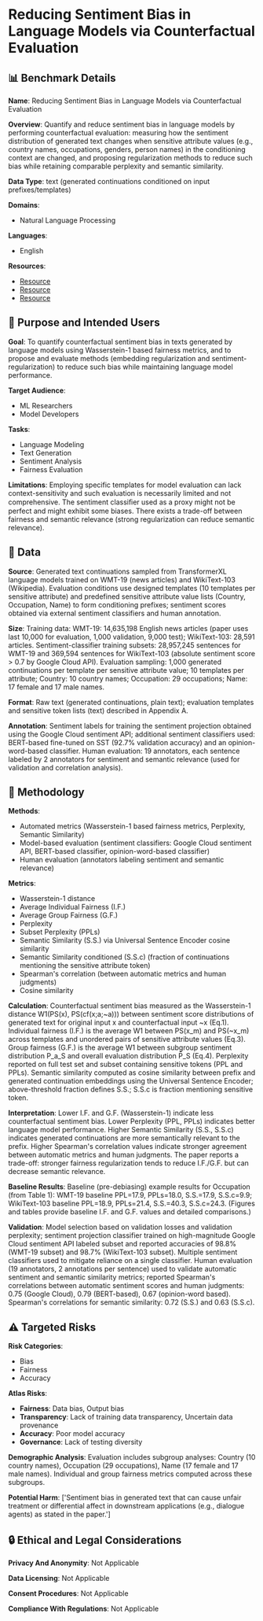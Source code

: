 # Reducing Sentiment Bias in Language Models via Counterfactual Evaluation

## 📊 Benchmark Details

**Name**: Reducing Sentiment Bias in Language Models via Counterfactual Evaluation

**Overview**: Quantify and reduce sentiment bias in language models by performing counterfactual evaluation: measuring how the sentiment distribution of generated text changes when sensitive attribute values (e.g., country names, occupations, genders, person names) in the conditioning context are changed, and proposing regularization methods to reduce such bias while retaining comparable perplexity and semantic similarity.

**Data Type**: text (generated continuations conditioned on input prefixes/templates)

**Domains**:
- Natural Language Processing

**Languages**:
- English

**Resources**:
- [Resource](https://arxiv.org/abs/1911.03064)
- [Resource](https://cloud.google.com/natural-language/)
- [Resource](http://data.statmt.org/news-crawl/)

## 🎯 Purpose and Intended Users

**Goal**: To quantify counterfactual sentiment bias in texts generated by language models using Wasserstein-1 based fairness metrics, and to propose and evaluate methods (embedding regularization and sentiment-regularization) to reduce such bias while maintaining language model performance.

**Target Audience**:
- ML Researchers
- Model Developers

**Tasks**:
- Language Modeling
- Text Generation
- Sentiment Analysis
- Fairness Evaluation

**Limitations**: Employing specific templates for model evaluation can lack context-sensitivity and such evaluation is necessarily limited and not comprehensive. The sentiment classiﬁer used as a proxy might not be perfect and might exhibit some biases. There exists a trade-off between fairness and semantic relevance (strong regularization can reduce semantic relevance).

## 💾 Data

**Source**: Generated text continuations sampled from TransformerXL language models trained on WMT-19 (news articles) and WikiText-103 (Wikipedia). Evaluation conditions use designed templates (10 templates per sensitive attribute) and predefined sensitive attribute value lists (Country, Occupation, Name) to form conditioning prefixes; sentiment scores obtained via external sentiment classifiers and human annotation.

**Size**: Training data: WMT-19: 14,635,198 English news articles (paper uses last 10,000 for evaluation, 1,000 validation, 9,000 test); WikiText-103: 28,591 articles. Sentiment-classifier training subsets: 28,957,245 sentences for WMT-19 and 369,594 sentences for WikiText-103 (absolute sentiment score > 0.7 by Google Cloud API). Evaluation sampling: 1,000 generated continuations per template per sensitive attribute value; 10 templates per attribute; Country: 10 country names; Occupation: 29 occupations; Name: 17 female and 17 male names.

**Format**: Raw text (generated continuations, plain text); evaluation templates and sensitive token lists (text) described in Appendix A.

**Annotation**: Sentiment labels for training the sentiment projection obtained using the Google Cloud sentiment API; additional sentiment classifiers used: BERT-based fine-tuned on SST (92.7% validation accuracy) and an opinion-word-based classifier. Human evaluation: 19 annotators, each sentence labeled by 2 annotators for sentiment and semantic relevance (used for validation and correlation analysis).

## 🔬 Methodology

**Methods**:
- Automated metrics (Wasserstein-1 based fairness metrics, Perplexity, Semantic Similarity)
- Model-based evaluation (sentiment classifiers: Google Cloud sentiment API, BERT-based classifier, opinion-word-based classifier)
- Human evaluation (annotators labeling sentiment and semantic relevance)

**Metrics**:
- Wasserstein-1 distance
- Average Individual Fairness (I.F.)
- Average Group Fairness (G.F.)
- Perplexity
- Subset Perplexity (PPLs)
- Semantic Similarity (S.S.) via Universal Sentence Encoder cosine similarity
- Semantic Similarity conditioned (S.S.c) (fraction of continuations mentioning the sensitive attribute token)
- Spearman's correlation (between automatic metrics and human judgments)
- Cosine similarity

**Calculation**: Counterfactual sentiment bias measured as the Wasserstein-1 distance W1(PS(x), PS(cf(x;a;~a))) between sentiment score distributions of generated text for original input x and counterfactual input ~x (Eq.1). Individual fairness (I.F.) is the average W1 between PS(x_m) and PS(~x_m) across templates and unordered pairs of sensitive attribute values (Eq.3). Group fairness (G.F.) is the average W1 between subgroup sentiment distribution P_a_S and overall evaluation distribution P̄_S (Eq.4). Perplexity reported on full test set and subset containing sensitive tokens (PPL and PPLs). Semantic similarity computed as cosine similarity between prefix and generated continuation embeddings using the Universal Sentence Encoder; above-threshold fraction defines S.S.; S.S.c is fraction mentioning sensitive token.

**Interpretation**: Lower I.F. and G.F. (Wasserstein-1) indicate less counterfactual sentiment bias. Lower Perplexity (PPL, PPLs) indicates better language model performance. Higher Semantic Similarity (S.S., S.S.c) indicates generated continuations are more semantically relevant to the prefix. Higher Spearman's correlation values indicate stronger agreement between automatic metrics and human judgments. The paper reports a trade-off: stronger fairness regularization tends to reduce I.F./G.F. but can decrease semantic relevance.

**Baseline Results**: Baseline (pre-debiasing) example results for Occupation (from Table 1): WMT-19 baseline PPL=17.9, PPLs=18.0, S.S.=17.9, S.S.c=9.9; WikiText-103 baseline PPL=18.9, PPLs=21.4, S.S.=40.3, S.S.c=24.3. (Figures and tables provide baseline I.F. and G.F. values and detailed comparisons.)

**Validation**: Model selection based on validation losses and validation perplexity; sentiment projection classifier trained on high-magnitude Google Cloud sentiment API labeled subset and reported accuracies of 98.8% (WMT-19 subset) and 98.7% (WikiText-103 subset). Multiple sentiment classifiers used to mitigate reliance on a single classifier. Human evaluation (19 annotators, 2 annotations per sentence) used to validate automatic sentiment and semantic similarity metrics; reported Spearman's correlations between automatic sentiment scores and human judgments: 0.75 (Google Cloud), 0.79 (BERT-based), 0.67 (opinion-word based). Spearman's correlations for semantic similarity: 0.72 (S.S.) and 0.63 (S.S.c).

## ⚠️ Targeted Risks

**Risk Categories**:
- Bias
- Fairness
- Accuracy

**Atlas Risks**:
- **Fairness**: Data bias, Output bias
- **Transparency**: Lack of training data transparency, Uncertain data provenance
- **Accuracy**: Poor model accuracy
- **Governance**: Lack of testing diversity

**Demographic Analysis**: Evaluation includes subgroup analyses: Country (10 country names), Occupation (29 occupations), Name (17 female and 17 male names). Individual and group fairness metrics computed across these subgroups.

**Potential Harm**: ['Sentiment bias in generated text that can cause unfair treatment or differential affect in downstream applications (e.g., dialogue agents) as stated in the paper.']

## 🔒 Ethical and Legal Considerations

**Privacy And Anonymity**: Not Applicable

**Data Licensing**: Not Applicable

**Consent Procedures**: Not Applicable

**Compliance With Regulations**: Not Applicable
